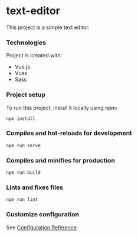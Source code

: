 # text-editor
This project is a simple text editor.

### Technologies
Project is created with: 
* Vue.js
* Vuex
* Sass

### Project setup
To run this project, install it locally using npm:
```
npm install
```

### Compiles and hot-reloads for development
```
npm run serve
```

### Compiles and minifies for production
```
npm run build
```

### Lints and fixes files
```
npm run lint
```

### Customize configuration
See [Configuration Reference](https://cli.vuejs.org/config/).

